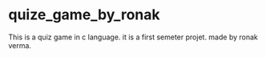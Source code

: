 # quize_game_by_ronak
This is a quiz game in c language. it is a first semeter projet. 
made by ronak verma.
